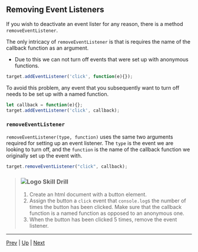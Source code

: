 ## Removing Event Listeners
If you wish to deactivate an event lister for any reason, there is a method `removeEventListener`.

The only intricacy of `removeEventListener` is that is requires the name of the callback function as an argument.
* Due to this we can not turn off events that were set up with anonymous functions.


```js
target.addEventListener('click', function(e){});
```

To avoid this problem, any event that you subsequently want to turn off needs to be set up with a named function.

```js
let callback = function(e){};
target.addEventListener('click', callback);
```

### `removeEventListener`
`removeEventListener(type, function)` uses the same two arguments required for setting up an event listener. The `type` is the event we are looking to turn off, and the `function` is the name of the callback function we originally set up the event with.

```js
target.removeEventListener("click", callback);
```

> ### ![Logo](http://skilldistillery.com/downloads/sd_logo.jpg) Skill Drill
> 1. Create an html document with a button element.
> 1. Assign the button a `click` event that `console.log`s the number of times the button has been clicked. Make sure that the callback function is a named function as opposed to an anonymous one.
> 1. When the button has been clicked 5 times, remove the event listener.

<hr>

[Prev](usingEventListeners.md) | [Up](README.md) | [Next](acp.md)

